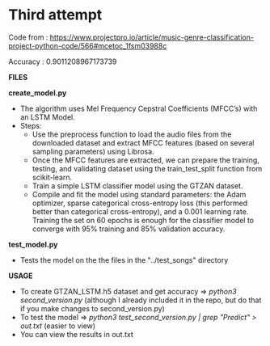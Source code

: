 # Third attempt #

Code from : https://www.projectpro.io/article/music-genre-classification-project-python-code/566#mcetoc_1fsm03988c

Accuracy : 0.9011208967173739

**FILES**

**create_model.py**
   * The algorithm uses Mel Frequency Cepstral Coefficients (MFCC’s) with an LSTM Model.
   * Steps:
      * Use the preprocess function to load the audio files from the downloaded dataset and extract MFCC features (based on several sampling parameters) using Librosa.
      * Once the MFCC features are extracted, we can prepare the training, testing, and validating dataset using the train_test_split function from scikit-learn.
      * Train a simple LSTM classifier model using the GTZAN dataset.
      * Compile and fit the model using standard parameters: the Adam optimizer, sparse categorical cross-entropy loss (this performed better than categorical cross-entropy), and a 0.001 learning rate. Training the set on 60 epochs is enough for the classifier model to converge with 95% training and 85% validation accuracy.

**test_model.py**
   * Tests the model on the the files in the "../test_songs" directory

**USAGE**
  * To create GTZAN_LSTM.h5 dataset and get accuracy => *python3 second_version.py* (although I already included it in the repo, but do that 
  if you make changes to second_version.py)
  * To test the model => *python3 test_second_version.py | grep "Predict" > out.txt* (easier to view)
  * You can view the results in out.txt

